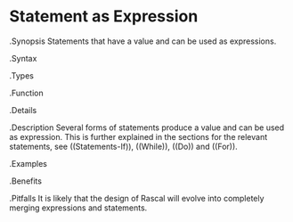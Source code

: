 # Statement as Expression

.Synopsis
Statements that have a value and can be used as expressions.

.Syntax

.Types

.Function

.Details

.Description
Several forms of statements produce a value and can be used as expression. 
This is further explained in the sections for the relevant statements, see ((Statements-If)), ((While)), ((Do)) and ((For)).

.Examples

.Benefits

.Pitfalls
It is likely that the design of Rascal will evolve into completely merging expressions and statements.

